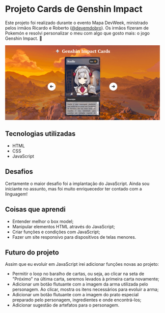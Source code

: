 # Projeto Cards de Genshin Impact

Este projeto foi realizado durante o evento Mapa DevWeek, ministrado pelos irmãos Ricardo e Roberto (<a href="https://www.instagram.com/devemdobro" target="_blank">@devemdobro</a>). Os irmãos fizeram de Pokemón e resolvi personalizar o meu com algo que gosto mais: o jogo Genshin Impact. 💖

<img src="./genshin.gif">

## Tecnologias utilizadas

- HTML
- CSS
- JavaScript

## Desafios
Certamente o maior desafio foi a implantação do JavaScript. Ainda sou iniciante no assunto, mas foi muito enriquecedor ter contado com a linguagem!

## Coisas que aprendi
- Entender melhor o box model;
- Manipular elementos HTML através do JavaScript;
- Criar funções e condições com JavaScript;
- Fazer um site responsivo para dispositivos de telas menores.

## Futuro do projeto
Assim que eu evoluir em JavaScript irei adicionar funções novas ao projeto:
- Permitir o loop no baralho de cartas, ou seja, ao clicar na seta de "Próximo" na última carta, seremos levados à primeira carta novamente;
- Adicionar um botão flutuante com a imagem da arma utilizada pelo personagem. Ao clicar, mostra os itens necessários para evoluir a arma;
- Adicionar um botão flutuante com a imagem do prato especial preparado pelo personagem, ingredientes e onde encontrá-los;
- Adicionar sugestão de artefatos para o personagem.